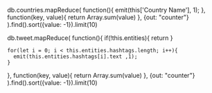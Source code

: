 db.countries.mapReduce(
  function(){ emit(this['Country Name'], 1); }, 
  function(key, value){ return Array.sum(value) },
  {out: "counter"}
).find().sort({value: -1}).limit(10)



db.tweet.mapReduce(
  function(){ 
    if(!this.entities){
      return
    }

    for(let i = 0; i < this.entities.hashtags.length; i++){
      emit(this.entities.hashtags[i].text ,1); 
    }
  }, 
  function(key, value){ return Array.sum(value) },
  {out: "counter"}
).find().sort({value: -1}).limit(10)




